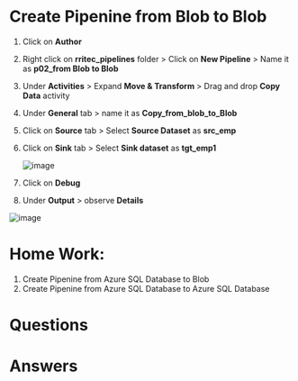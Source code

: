 # Create Pipenine from Blob to Blob

1. Click on **Author**
2. Right click on **rritec_pipelines** folder > Click on **New Pipeline** > Name it as **p02_from Blob to Blob**
3. Under **Activities** > Expand **Move & Transform** > Drag and drop **Copy Data** activity
4. Under **General** tab > name it as **Copy_from_blob_to_Blob**
5. Click on **Source** tab > Select **Source Dataset** as **src_emp**
6. Click on **Sink** tab > Select **Sink dataset** as **tgt_emp1**

   ![image](https://user-images.githubusercontent.com/20516321/209508743-32207e73-d66b-4ec4-a705-fe271ef6f839.png)

7. Click on **Debug**
8. Under **Output** > observe **Details**

![image](https://user-images.githubusercontent.com/20516321/209774847-4c1331d1-837d-4ff9-952f-33ec90b94657.png)

# Home Work:

1. Create Pipenine from Azure SQL Database to Blob    
2. Create Pipenine from Azure SQL Database to Azure SQL Database
   
# Questions
# Answers
